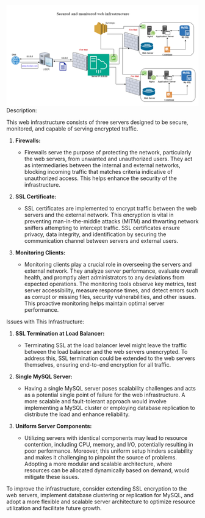 ![0-simple_web_stack](./2-secured_and_monitored_web_infrastructure.png)
Description:

This web infrastructure consists of three servers designed to be secure, monitored, and capable of serving encrypted traffic.

1. **Firewalls:**
   - Firewalls serve the purpose of protecting the network, particularly the web servers, from unwanted and unauthorized users. They act as intermediaries between the internal and external networks, blocking incoming traffic that matches criteria indicative of unauthorized access. This helps enhance the security of the infrastructure.

2. **SSL Certificate:**
   - SSL certificates are implemented to encrypt traffic between the web servers and the external network. This encryption is vital in preventing man-in-the-middle attacks (MITM) and thwarting network sniffers attempting to intercept traffic. SSL certificates ensure privacy, data integrity, and identification by securing the communication channel between servers and external users.

3. **Monitoring Clients:**
   - Monitoring clients play a crucial role in overseeing the servers and external network. They analyze server performance, evaluate overall health, and promptly alert administrators to any deviations from expected operations. The monitoring tools observe key metrics, test server accessibility, measure response times, and detect errors such as corrupt or missing files, security vulnerabilities, and other issues. This proactive monitoring helps maintain optimal server performance.

Issues with This Infrastructure:

1. **SSL Termination at Load Balancer:**
   - Terminating SSL at the load balancer level might leave the traffic between the load balancer and the web servers unencrypted. To address this, SSL termination could be extended to the web servers themselves, ensuring end-to-end encryption for all traffic.

2. **Single MySQL Server:**
   - Having a single MySQL server poses scalability challenges and acts as a potential single point of failure for the web infrastructure. A more scalable and fault-tolerant approach would involve implementing a MySQL cluster or employing database replication to distribute the load and enhance reliability.

3. **Uniform Server Components:**
   - Utilizing servers with identical components may lead to resource contention, including CPU, memory, and I/O, potentially resulting in poor performance. Moreover, this uniform setup hinders scalability and makes it challenging to pinpoint the source of problems. Adopting a more modular and scalable architecture, where resources can be allocated dynamically based on demand, would mitigate these issues.

To improve the infrastructure, consider extending SSL encryption to the web servers, implement database clustering or replication for MySQL, and adopt a more flexible and scalable server architecture to optimize resource utilization and facilitate future growth.
